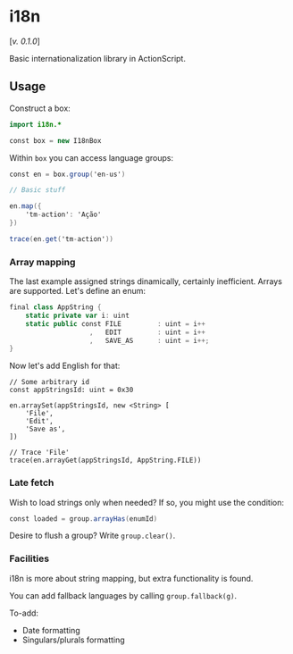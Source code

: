 # i18n

[<i>v. 0.1.0</i>]

Basic internationalization library in ActionScript.

## Usage

Construct a box:

```as
import i18n.*

const box = new I18nBox
```

Within `box` you can access language groups:

```as
const en = box.group('en-us')

// Basic stuff

en.map({
    'tm-action': 'Ação'
})

trace(en.get('tm-action'))
```

### Array mapping

The last example assigned strings dinamically, certainly inefficient. Arrays are supported. Let's define an enum:

```as
final class AppString {
    static private var i: uint
    static public const FILE         : uint = i++
                    ,   EDIT         : uint = i++
                    ,   SAVE_AS      : uint = i++;
}
```

Now let's add English for that:

```
// Some arbitrary id
const appStringsId: uint = 0x30

en.arraySet(appStringsId, new <String> [
    'File',
    'Edit',
    'Save as',
])

// Trace 'File'
trace(en.arrayGet(appStringsId, AppString.FILE))
```

### Late fetch

Wish to load strings only when needed? If so, you might use the condition:

```as
const loaded = group.arrayHas(enumId)
```

Desire to flush a group? Write `group.clear()`.

### Facilities

i18n is more about string mapping, but extra functionality is found.

You can add fallback languages by calling `group.fallback(g)`.

To-add:

- Date formatting
- Singulars/plurals formatting